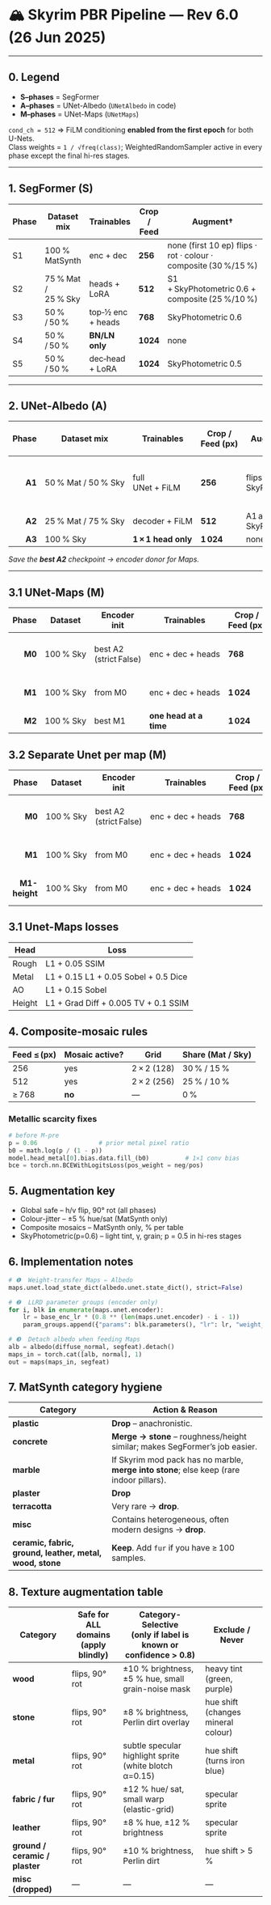 # 🏔️ Skyrim PBR Pipeline — Rev 6.0 (26 Jun 2025)

---

## 0. Legend

-   **S–phases** = SegFormer
-   **A–phases** = UNet-Albedo (`UNetAlbedo` in code)
-   **M–phases** = UNet-Maps (`UNetMaps`)

`cond_ch = 512` ⇒ FiLM conditioning **enabled from the first epoch** for both U-Nets.  
Class weights = `1 / √freq(class)`; WeightedRandomSampler active in every phase except the final hi-res stages.

---

## 1. SegFormer (S)

| Phase | Dataset mix         | Trainables        | **Crop / Feed** | Augment†                                                        | Epochs | Opt & LR        | Scheduler         | Loss                       |
| ----- | ------------------- | ----------------- | --------------- | --------------------------------------------------------------- | ------ | --------------- | ----------------- | -------------------------- |
| S1    | 100 % MatSynth      | enc + dec         | **256**         | none (first 10 ep) flips · rot · colour · composite (30 %/15 %) | 55     | AdamW 1e‑4→1e‑5 | OneCycle          | CE (+√freq)                |
| S2    | 75 % Mat / 25 % Sky | heads + LoRA      | **512**         | S1 + SkyPhotometric 0.6 + composite (25 %/10 %)                 | 10     | AdamW 1e‑5      | cosine‑10, η=2e‑6 | CE + masked‑CE (Sky p>0.8) |
| S3    | 50 % / 50 %         | top‑½ enc + heads | **768**         | SkyPhotometric 0.6                                              | 10     | AdamW 5e‑6      | cosine‑12         | same                       |
| S4    | 50 % / 50 %         | **BN/LN only**    | **1024**        | none                                                            | 2      | AdamW 3e‑6      | cosine‑restart    | CE                         |
| S5    | 50 % / 50 %         | dec‑head + LoRA   | **1024**        | SkyPhotometric 0.5                                              | 8      | AdamW 1e‑6      | cosine‑8          | CE                         |

---

## 2. UNet‑Albedo (A)

|  Phase | Dataset mix         | Trainables          | **Crop / Feed (px)** | Augment†                  | Epochs | Optimiser & LR (per‑group)                            | Scheduler                           | Loss                       |
| -----: | ------------------- | ------------------- | -------------------- | ------------------------- | -----: | ----------------------------------------------------- | ----------------------------------- | -------------------------- |
| **A1** | 50 % Mat / 50 % Sky | full UNet + FiLM    | **256**              | flips · rot, SkyPhoto 0.6 |     45 | AdamW — enc 2e‑4 · dec 2e‑4 · FiLM 3e‑4 · head 2.5e‑4 | OneCycle (pct 0.2, cos, final 1e‑5) | L1 + 0.1 SSIM + 0.08 LPIPS |
| **A2** | 25 % Mat / 75 % Sky | decoder + FiLM      | **512**              | A1 aug + SkyPhoto 0.6     |     14 | AdamW 1e‑5                                            | cosine‑14                           | same                       |
| **A3** | 100 % Sky           | **1 × 1 head only** | **1 024**            | none                      |      5 | Adam 5e‑7                                             | Exp 0.9                             | same                       |

_Save the **best A2** checkpoint → encoder donor for Maps._

---

## 3.1 UNet‑Maps (M)

|  Phase | Dataset   | Encoder init           | Trainables             | **Crop / Feed (px)** | Epochs | Optimiser & LR                                | Scheduler | Core losses          |
| -----: | --------- | ---------------------- | ---------------------- | -------------------- | -----: | --------------------------------------------- | --------- | -------------------- |
| **M0** | 100 % Sky | best A2 (strict False) | enc + dec + heads      | **768**              |      6 | AdamW: enc 2e‑5 (LLRD 0.8^d) · dec/heads 1e‑4 | cosine‑6  | See table            |
| **M1** | 100 % Sky | from M0                | enc + dec + heads      | **1 024**            |      8 | AdamW: enc 1e‑5 · dec/heads 5e‑5              | cosine‑8  | same                 |
| **M2** | 100 % Sky | best M1                | **one head at a time** | **1 024**            |    5–7 | Adam 1e‑6                                     | Exp 0.9   | same (detach Albedo) |

## 3.2 Separate Unet per map (M)

|         Phase | Dataset   | Encoder init           | Trainables        | **Crop / Feed (px)** | Epochs | Optimiser & LR                                | Scheduler              | Core losses |
| ------------: | --------- | ---------------------- | ----------------- | -------------------- | -----: | --------------------------------------------- | ---------------------- | ----------- |
|        **M0** | 100 % Sky | best A2 (strict False) | enc + dec + heads | **768**              |      6 | AdamW: enc 5e‑5 (LLRD 0.8^d) · dec/heads 2e‑4 | cosine‑6,eta_min=5e-6  | See table   |
|        **M1** | 100 % Sky | from M0                | enc + dec + heads | **1 024**            |     12 | AdamW: enc 8e‑6 · dec/heads 3e‑5              | cosine‑12,eta_min=1e-6 | same        |
| **M1-height** | 100 % Sky | from M0                | enc + dec + heads | **1 024**            |     16 | AdamW: enc 8e‑6 · dec/heads 3e‑5              | cosine‑16,eta_min=5e-7 | same        |

## 3.1 Unet-Maps losses

| Head   | Loss                                 |
| ------ | ------------------------------------ |
| Rough  | L1 + 0.05 SSIM                       |
| Metal  | L1 + 0.15 L1 + 0.05 Sobel + 0.5 Dice |
| AO     | L1 + 0.15 Sobel                      |
| Height | L1 + Grad Diff + 0.005 TV + 0.1 SSIM |

## 4. Composite‑mosaic rules

| Feed ≤ (px) | Mosaic active? | Grid        | Share (Mat / Sky) |
| ----------- | -------------- | ----------- | ----------------- |
| 256         | yes            | 2 × 2 (128) | 30 % / 15 %       |
| 512         | yes            | 2 × 2 (256) | 25 % / 10 %       |
| ≥ 768       | **no**         | —           | 0 %               |

### Metallic scarcity fixes

```python
# before M-pre
p = 0.06                 # prior metal pixel ratio
b0 = math.log(p / (1 - p))
model.head_metal[0].bias.data.fill_(b0)          # 1×1 conv bias
bce = torch.nn.BCEWithLogitsLoss(pos_weight = neg/pos)
```

## 5. Augmentation key

-   Global safe – h/v flip, 90° rot (all phases)
-   Colour-jitter – ±5 % hue/sat (MatSynth only)
-   Composite mosaics – MatSynth only, % per table
-   SkyPhotometric(p=0.6) – light tint, γ, grain; p = 0.5 in hi-res stages

## 6. Implementation notes

```python
# ❶  Weight-transfer Maps ⇐ Albedo
maps.unet.load_state_dict(albedo.unet.state_dict(), strict=False)

# ❷  LLRD parameter groups (encoder only)
for i, blk in enumerate(maps.unet.encoder):
    lr = base_enc_lr * (0.8 ** (len(maps.unet.encoder) - i - 1))
    param_groups.append({"params": blk.parameters(), "lr": lr, "weight_decay": 1e-2})

# ❸  Detach albedo when feeding Maps
alb = albedo(diffuse_normal, segfeat).detach()
maps_in = torch.cat([alb, normal], 1)
out = maps(maps_in, segfeat)

```

## 7. MatSynth category hygiene

| Category                                                 | Action & Reason                                                                          |
| -------------------------------------------------------- | ---------------------------------------------------------------------------------------- |
| **plastic**                                              | **Drop** – anachronistic.                                                                |
| **concrete**                                             | **Merge → stone** – roughness/height similar; makes SegFormer’s job easier.              |
| **marble**                                               | If Skyrim mod pack has no marble, **merge into stone**; else keep (rare indoor pillars). |
| **plaster**                                              | **Drop**                                                                                 |
| **terracotta**                                           | Very rare → **drop**.                                                                    |
| **misc**                                                 | Contains heterogeneous, often modern designs → **drop**.                                 |
| **ceramic, fabric, ground, leather, metal, wood, stone** | **Keep**. Add `fur` if you have ≥ 100 samples.                                           |

## 8. Texture augmentation table

| Category                       | **Safe for ALL domains**<br>(apply blindly) | **Category-Selective**<br>(only if label is known or confidence > 0.8) | **Exclude / Never**                |
| ------------------------------ | ------------------------------------------- | ---------------------------------------------------------------------- | ---------------------------------- |
| **wood**                       | flips, 90° rot                              | ±10 % brightness, ±5 % hue, small grain-noise mask                     | heavy tint (green, purple)         |
| **stone**                      | flips, 90° rot                              | ±8 % brightness, Perlin dirt overlay                                   | hue shift (changes mineral colour) |
| **metal**                      | flips, 90° rot                              | subtle specular highlight sprite (white blotch α=0.15)                 | hue shift (turns iron blue)        |
| **fabric / fur**               | flips, 90° rot                              | ±12 % hue/ sat, small warp (elastic-grid)                              | specular sprite                    |
| **leather**                    | flips, 90° rot                              | ±8 % hue, ±12 % brightness                                             | specular sprite                    |
| **ground / ceramic / plaster** | flips, 90° rot                              | ±10 % brightness, Perlin dirt                                          | hue shift > 5 %                    |
| **misc (dropped)**             | —                                           | —                                                                      | —                                  |
